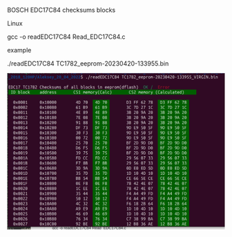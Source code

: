 BOSCH EDC17C84 checksums blocks

Linux 

gcc -o readEDC17C84 Read_EDC17C84.c

example

./readEDC17C84 TC1782_eeprom-20230420-133955.bin



<img src="example.png" width=600 >

